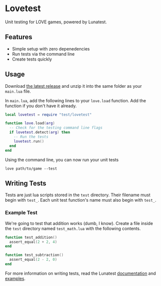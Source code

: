 # Lovetest

Unit testing for LOVE games, powered by Lunatest.

## Features

- Simple setup with zero depenedencies
- Run tests via the command line
- Create tests quickly

## Usage

Download [the latest release][rel] and unzip it into the same folder as your
`main.lua` file.

In `main.lua`, add the following lines to your `love.load` function. Add the
function if you don't have it already.

```lua
local lovetest = require "test/lovetest"

function love.load(arg)
  -- Check for the testing command line flags
  if lovetest.detect(arg) then
    -- Run the tests
    lovetest.run()
  end
end
```

Using the command line, you can now run your unit tests

    love path/to/game --test

## Writing Tests

Tests are just lua scripts stored in the `test` directory. Their filename must
begin with `test_`. Each unit test function's name must also begin with `test_`.

### Example Test

We're going to test that addition works (dumb, I know). Create a file inside
the `test` directory named `test_math.lua` with the following contents.

```lua
function test_addition() 
  assert_equal(2 + 2, 4)
end

function test_subtraction()
  assert_equal(2 - 2, 0)
end
```

For more information on writing tests, read the Lunatest [documentation][doc]
and [examples][exa].

[doc]: https://github.com/silentbicycle/lunatest
[exa]: https://github.com/silentbicycle/lunatest/blob/master/test.lua
[rel]: http://example.com
